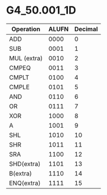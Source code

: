 # G4_50.001_1D

| Operation   | ALUFN | Decimal |
| ----------- | ----- | ------- |
| ADD         | 0000  | 0       |
| SUB         | 0001  | 1       |
| MUL (extra) | 0010  | 2       |
| CMPEQ       | 0011  | 3       |
| CMPLT       | 0100  | 4       |
| CMPLE       | 0101  | 5       |
| AND         | 0110  | 6       |
| OR          | 0111  | 7       |
| XOR         | 1000  | 8       |
| A           | 1001  | 9       |
| SHL         | 1010  | 10      |
| SHR         | 1011  | 11      |
| SRA         | 1100  | 12      |
| SHD(extra)  | 1101  | 13      |
| B(extra)    | 1110  | 14      |
| ENQ(extra)  | 1111  | 15      |



